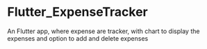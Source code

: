 # Flutter_ExpenseTracker
An Flutter app, where expense are tracker, with chart to display the expenses and option to add and delete expenses
